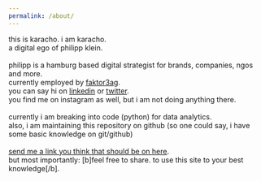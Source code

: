 ```yaml
---
permalink: /about/
---
```


this is karacho. i am karacho.<br>
a digital ego of philipp klein. <br><br>
philipp is a hamburg based digital strategist for brands, companies, ngos and more. <br>
currently employed by [faktor3ag](https://www.faktor3.de).<br>
you can say hi on [linkedin](https://www.linkedin.com/in/klein-p/) or [twitter](https://twitter.com/iamkaracho).<br>
you find me on instagram as well, but i am not doing anything there.<br>
<br>
currently i am breaking into code (python) for data analytics.<br>
also, i am maintaining this repository on github (so one could say, i have some basic knowledge on git/github)<br>
<br>
[send me a link you think that should be on here](mailto:p.klein@faktor3.de).<br>
but most importantly: [b]feel free to share. to use this site to your best knowledge[/b].
